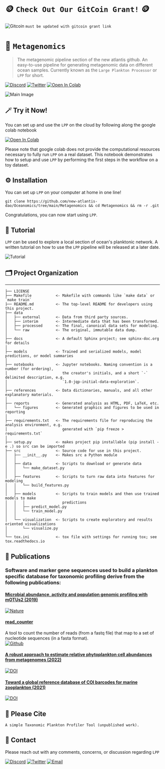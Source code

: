 # 🪙 `Check Out Our GitCoin Grant!` 🪙
![Gitcoin](https://img.shields.io/badge/GitCoin-New%20Atlantis-F3587D)
`must be updated with gitcoin grant link`

# 🧬 `Metagenomics`

> The metagenomic pipeline section of the new atlantis github. An easy-to-use pipeline for generating metagenomic data on different ocean samples.
Currently known as the `Large Plankton Processor` or `LPP` for short.

[![Discord](https://img.shields.io/badge/Discord-New%20Atlantis-7289da)](https://discord.gg/newatlantis)
[![Twitter](https://img.shields.io/badge/Twitter-%40NewAtlantisDAO-00acee)](https://twitter.com/NewAtlantisDAO)
[![Open In Colab](https://colab.research.google.com/assets/colab-badge.svg)](https://colab.research.google.com/github/new-atlantis-dao/Metagenomics/blob/8503d74f9769b7201a174f203781e5d6b9f72cb9/notebooks/Custom_DB_MTG/CustomDB_MTG_Taxa_Profiling_v1.0.ipynb)

![Main Image](https://github.com/new-atlantis-dao/presentations/blob/main/OrcaEye%20PN%20Watermarked.png)




## 🪄 Try it Now!
You can set up and use the `LPP` on the cloud by following along the google colab notebook

[![Open In Colab](https://colab.research.google.com/assets/colab-badge.svg)](https://colab.research.google.com/github/new-atlantis-dao/Metagenomics/blob/8503d74f9769b7201a174f203781e5d6b9f72cb9/notebooks/Custom_DB_MTG/CustomDB_MTG_Taxa_Profiling_v1.0.ipynb)

Please note that google colab does not provide the computational resources necessary to fully run `LPP` on a real dataset. This notebook demonstrates how to setup and use `LPP` by performing the first steps in the workflow on a toy dataset.


## ⚙️ Installation
You can set up `LPP` on your computer at home in one line!
```
git clone https://github.com/new-atlantis-dao/Oceanomics/tree/main/Metagenomics && cd Metagenomics && rm -r .git
```
Congratulations, you can now start using `LPP`.

## 📯 Tutorial
`LPP` can be used to explore  a local section of ocean's planktonic network. A written tutorial on how to use the `LPP` pipeline will be released at a later date.

![Tutorial](https://img.shields.io/badge/LPP-Tutorial-%23d8b365)



## 🗂 Project Organization
------------

    ├── LICENSE
    ├── Makefile           <- Makefile with commands like `make data` or `make train`
    ├── README.md          <- The top-level README for developers using this project.
    ├── data
    │   ├── external       <- Data from third party sources.
    │   ├── interim        <- Intermediate data that has been transformed.
    │   ├── processed      <- The final, canonical data sets for modeling.
    │   └── raw            <- The original, immutable data dump.
    │
    ├── docs               <- A default Sphinx project; see sphinx-doc.org for details
    │
    ├── models             <- Trained and serialized models, model predictions, or model summaries
    │
    ├── notebooks          <- Jupyter notebooks. Naming convention is a number (for ordering),
    │                         the creator's initials, and a short `-` delimited description, e.g.
    │                         `1.0-jqp-initial-data-exploration`.
    │
    ├── references         <- Data dictionaries, manuals, and all other explanatory materials.
    │
    ├── reports            <- Generated analysis as HTML, PDF, LaTeX, etc.
    │   └── figures        <- Generated graphics and figures to be used in reporting
    │
    ├── requirements.txt   <- The requirements file for reproducing the analysis environment, e.g.
    │                         generated with `pip freeze > requirements.txt`
    │
    ├── setup.py           <- makes project pip installable (pip install -e .) so src can be imported
    ├── src                <- Source code for use in this project.
    │   ├── __init__.py    <- Makes src a Python module
    │   │
    │   ├── data           <- Scripts to download or generate data
    │   │   └── make_dataset.py
    │   │
    │   ├── features       <- Scripts to turn raw data into features for modeling
    │   │   └── build_features.py
    │   │
    │   ├── models         <- Scripts to train models and then use trained models to make
    │   │   │                 predictions
    │   │   ├── predict_model.py
    │   │   └── train_model.py
    │   │
    │   └── visualization  <- Scripts to create exploratory and results oriented visualizations
    │       └── visualize.py
    │
    └── tox.ini            <- tox file with settings for running tox; see tox.readthedocs.io

## 📜 Publications
### Software and marker gene sequences used to build a plankton specific database for taxonomic profiling derive from the following publications:

#### [Microbial abundance, activity and population genomic profiling with mOTUs2 (2019)](https://www.nature.com/articles/s41467-019-08844-4)    
[![Nature](https://img.shields.io/badge/Nature-s41467--019--08844--4-green)](https://www.nature.com/articles/s41467-019-08844-4)


#### [read_counter](https://github.com/AlessioMilanese/read_counter)      
A tool to count the number of reads (from a fastq file) that map to a set of nucleotide sequences (in a fasta format).      
[![Github](https://img.shields.io/badge/GitHub-read_counter-green)](https://github.com/AlessioMilanese/read_counter)


#### [A robust approach to estimate relative phytoplankton cell abundances from metagenomes (2022)](https://onlinelibrary.wiley.com/doi/full/10.1111/1755-0998.13592)      
[![DOI](https://img.shields.io/badge/DOI-10.1111%2F1755--0998.13592-green)](https://onlinelibrary.wiley.com/doi/full/10.1111/1755-0998.13592)

#### [Toward a global reference database of COI barcodes for marine zooplankton (2021)](https://link.springer.com/article/10.1007/s00227-021-03887-y)    
[![DOI](https://img.shields.io/badge/DOI-10.1007%2Fs00227--021--03887--y-green)](https://link.springer.com/article/10.1007/s00227-021-03887-y)

## 📝 Please Cite
```
A simple Taxonomic Plankton Profiler Tool (unpublished work).
```

## 📲 Contact
Please reach out with any comments, concerns, or discussion regarding `LPP`

[![Discord](https://img.shields.io/badge/Discord-New%20Atlantis-7289da)](https://discord.gg/newatlantis)
[![Twitter](https://img.shields.io/badge/Twitter-%40NewAtlantisDAO-00acee)](https://twitter.com/NewAtlantisDAO)
[![Email](https://img.shields.io/badge/Email-tom%40newatlantis.io-%23ffce00)](tom@newatlantis.io)
